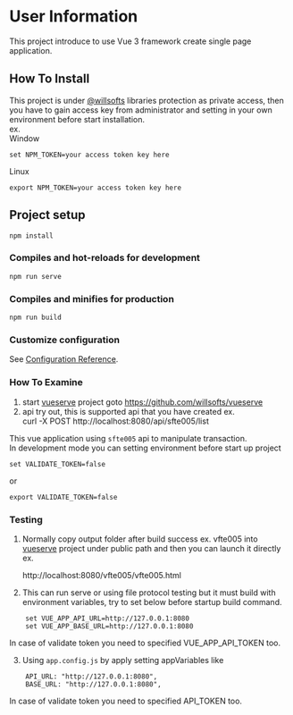 # User Information

This project introduce to use Vue 3 framework create single page application.

## How To Install

This project is under [@willsofts](https://github.com/willsofts) libraries protection as private access, then you have to gain access key from administrator and setting in your own environment before start installation. \
ex. \
Window

    set NPM_TOKEN=your access token key here

Linux

    export NPM_TOKEN=your access token key here

## Project setup
```
npm install
```

### Compiles and hot-reloads for development
```
npm run serve
```

### Compiles and minifies for production
```
npm run build
```

### Customize configuration
See [Configuration Reference](https://cli.vuejs.org/config/).

### How To Examine
1. start [vueserve](https://github.com/willsofts/vueserve) project 
    goto https://github.com/willsofts/vueserve
2. api try out, this is supported api that you have created ex. \
    curl -X POST http://localhost:8080/api/sfte005/list

This vue application using `sfte005` api to manipulate transaction. \
In development mode you can setting environment before start up project

    set VALIDATE_TOKEN=false

or

    export VALIDATE_TOKEN=false

### Testing
1. Normally copy output folder after build success ex. vfte005 into [vueserve](https://github.com/willsofts/vueserve) project under public path and then you can launch it directly ex. 

    http://localhost:8080/vfte005/vfte005.html

2. This can run serve or using file protocol testing but it must build with environment variables,
try to set below before startup build command.

```
    set VUE_APP_API_URL=http://127.0.0.1:8080
    set VUE_APP_BASE_URL=http://127.0.0.1:8080
```

In case of validate token you need to specified VUE_APP_API_TOKEN too.

3. Using `app.config.js` by apply setting appVariables like
```
    API_URL: "http://127.0.0.1:8080",
    BASE_URL: "http://127.0.0.1:8080",
```
    
In case of validate token you need to specified API_TOKEN too.
